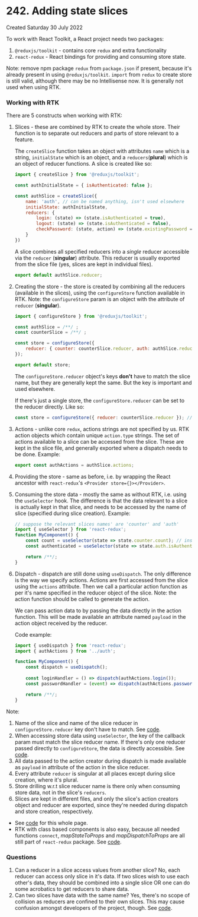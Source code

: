 # 242. Adding state slices
Created Saturday 30 July 2022

To work with React Toolkit, a React project needs two packages:
1. `@reduxjs/toolkit` - contains core `redux` and extra functionality
2. `react-redux` - React bindings for providing and consuming store state.
   
Note: remove npm package `redux` from `package.json` if present, because it's already present in using `@reduxjs/toolkit`. `import` from `redux` to create store is still valid, although there may be no Intellisense now. It is generally not used when using RTK.

### Working with RTK
There are 5 constructs when working with RTK:
1. Slices - these are combined by RTK to create the whole store. Their function is to separate out reducers and parts of store relevant to a feature. 
   
   The `createSlice` function takes an object with attributes `name` which is a string, `initialState` which is an object, and a `reducers`(**plural**) which is an object of reducer functions.
   A slice is created like so:
	```jsx
	import { createSlice } from '@reduxjs/toolkit';

	const authInitialState = { isAuthenticated: false };

	const authSlice = createSlice({
		name: 'auth', // can be named anything, isn't used elsewhere
		initialState: authInitialState,
		reducers: {
			login: (state) => (state.isAuthenticated = true),
			logout: (state) => (state.isAuthenticated = false),
			checkPassword: (state, action) => (state.existingPassword === action.payload.password)
		}
	})
	```
	
	A slice combines all specified reducers into a *single* reducer accessible via the `reducer` (**singular**) attribute. This reducer is usually exported from the slice file (yes, slices are kept in individual files).
	```jsx
	export default authSlice.reducer;
	```
2. Creating the store - the store is created by combining all the reducers (available in the slices), using the `configureStore` function available in RTK. Note: the `configureStore` param is an object with the attribute of `reducer` (**singular**).
	```jsx
	import { configureStore } from '@reduxjs/toolkit';
	
	const authSlice = /**/ ;
	const counterSlice = /**/ ;

	const store = configureStore({
		reducer: { counter: counterSlice.reducer, auth: authSlice.reducer }
	});

	export default store;
	```
	The `configureStore.reducer` object's keys **don't** have to match the slice name, but they are generally kept the same. But the key is important and used elsewhere.
	
	If there's just a single store, the `configureStore.reducer` can be set to the reducer directly. Like so:
	```jsx
	const store = configureStore({ reducer: counterSlice.reducer }); // also OK
	```
3. Actions - unlike core `redux`, actions strings are not specified by us. RTK action objects which contain unique `action.type` strings. The set of actions available to a slice can be accessed from the slice. These are kept in the slice file, and generally exported where a dispatch needs to be done. Example:
	```jsx
	export const authActions = authSlice.actions;
	```
1. Providing the store - same as before, i.e. by wrapping the React ancestor with `react-redux`'s `<Provider store={}></Provider>`.
2. Consuming the store data - mostly the same as without RTK, i.e. using the `useSelector` hook. The difference is that the data relevant to a slice is actually kept in that slice, and needs to be accessed by the name of slice (specified during slice creation). Example:
	```jsx
	// suppose the relevant slices names' are 'counter' and 'auth'
	import { useSelector } from 'react-redux';
	function MyComponent() {
		const count = useSelector(state => state.counter.count); // instead of state.count
		const authenticated = useSelector(state => state.auth.isAuthenticated);

		return /**/;
	}
	```
6. Dispatch - dispatch are still done using `useDispatch`. The only difference is the way we specify actions. Actions are first accessed from the slice using the `actions` attribute. Then we call a particular action function as per it's name specified in the reducer object of the slice. Note: the action function should be called to generate the action.
   
   We can pass action data to by passing the data directly in the action function. This will be made available an attribute named `payload` in the action object received by the reducer.
   
   Code example:
	```jsx
	import { useDispatch } from 'react-redux';
	import { authActions } from '../auth';

	function MyComponent() {
		const dispatch = useDispatch();
		
		const loginHandler = () => dispatch(authActions.login());
		const passwordHandler = (event) => dispatch(authActions.passwordCheck(event.target.value));

		return /**/;
	}
	```

Note:
1. Name of the slice and name of the slice reducer in `configureStore.reducer` key don't have to match. See [code](https://github.com/exemplar-codes/react-redux-demo/commit/8a09aa87c7c538848d12bcc0774e9c064b6db451).
2. When accessing store data using `useSelector`, the key of the callback param must match the slice reducer name. If there's only one reducer passed directly to `configureStore`, the data is directly accessible. See [code](https://github.com/exemplar-codes/react-redux-demo/commit/d5ca4e7de8525e6a536506f6ff5f29e61acefc2e#diff-5541be143e3e2a0dcdfefeb9ca7c2ac4cb3eb7965e000bd10669f31f125755cf).
3. All data passed to the action creator during dispatch is made available as `payload` in attribute of the action in the slice reducer.
4. Every attribute `reducer` is singular at all places except during slice creation, where it's plural.
5. Store drilling w.r.t slice reducer name is there only when consuming store data, not in the slice's `reducers`.
6. Slices are kept in different files, and only the slice's action creators object and reducer are exported, since they're needed during dispatch and store creation, respectively.

- See [code](https://github.com/exemplar-codes/react-redux-demo/commit/1546db08861125733265e11773d1909acf3fc30c) for this whole page.
- RTK with class based components is also easy, because all needed functions `connect`, *mapStateToProps* and *mapDispatchToProps* are all still part of `react-redux` package. See [code](https://github.com/exemplar-codes/react-redux-demo/commit/7c8c403f547abeaf542ff73cb052e1dd46db04a2).


### Questions
1. Can a reducer in a slice access values from another slice? No, each reducer can access only slice in it's data. If two slices wish to use each other's data, they should be combined into a single slice OR one can do some acrobatics to get reducers to share data.
2. Can two slices have data with the same name? Yes, there's no scope of collision as reducers are confined to their own slices. This may cause confusion amongst developers of the project, though. See [code](https://github.com/exemplar-codes/react-redux-demo/commit/8d2ef9f3838979384acec94cb51cf64bfcaff0ca).